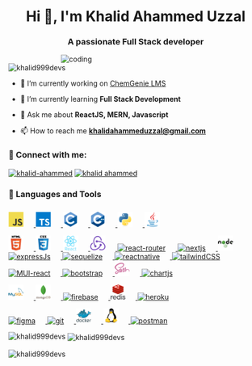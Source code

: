 <h1 align="center">Hi 👋, I'm Khalid Ahammed Uzzal</h1>
<h3 align="center">A passionate Full Stack developer</h3>
<img align="right" alt="coding" width="400" src="https://miro.medium.com/v2/resize:fit:1358/1*yw0TnheAGN-LPneDaTlaxw.gif"/>

<p align="left"> <img src="https://komarev.com/ghpvc/?username=khalid999devs&label=Profile%20views&color=0e75b6&style=flat" alt="khalid999devs" /> </p>

- 🔭 I’m currently working on [ChemGenie LMS](https://github.com/khalid999devs/eduPlatform)

- 🌱 I’m currently learning **Full Stack Development**

- 💬 Ask me about **ReactJS, MERN, Javascript**

- 📫 How to reach me **khalidahammeduzzal@gmail.com**

### 🔗 Connect with me:

<p align="left">
<a href="https://linkedin.com/in/khalid-ahammed" target="blank"><img align="center" src="https://raw.githubusercontent.com/rahuldkjain/github-profile-readme-generator/master/src/images/icons/Social/linked-in-alt.svg" alt="khalid-ahammed" height="30" width="40" /></a>
<a href="https://www.youtube.com/c/khalid ahammed" target="blank"><img align="center" src="https://raw.githubusercontent.com/rahuldkjain/github-profile-readme-generator/master/src/images/icons/Social/youtube.svg" alt="khalid ahammed" height="30" width="40" /></a>
</p>

<!--<h3 align="left">Languages and Tools:</h3> -->

### 🧰 Languages and Tools

<p align="left" style="margin-bottom:25px;">

<a href="https://developer.mozilla.org/en-US/docs/Web/JavaScript" target="_blank" rel="noreferrer"> <img src="https://raw.githubusercontent.com/devicons/devicon/master/icons/javascript/javascript-original.svg" alt="javascript" width="30px" style="padding-right:20px;" /> </a>
<a href="https://www.typescriptlang.org/" target="_blank" rel="noreferrer"> <img src="https://raw.githubusercontent.com/devicons/devicon/master/icons/typescript/typescript-original.svg" alt="typescript" width="30px" style="padding-right:20px;" /> </a>
<a href="https://www.cprogramming.com/" target="_blank" rel="noreferrer"> <img src="https://raw.githubusercontent.com/devicons/devicon/master/icons/c/c-original.svg" alt="c" width="30px" style="padding-right:20px;" /> </a>
<a href="https://www.w3schools.com/cpp/" target="_blank" rel="noreferrer"> <img src="https://raw.githubusercontent.com/devicons/devicon/master/icons/cplusplus/cplusplus-original.svg" alt="cplusplus" width="30px" style="padding-right:20px;" /> </a>
<a href="https://www.python.org" target="_blank" rel="noreferrer"> <img src="https://raw.githubusercontent.com/devicons/devicon/master/icons/python/python-original.svg" alt="python" width="30px" style="padding-right:20px;" /> </a>
<a href="https://www.java.com" target="_blank" rel="noreferrer"> <img src="https://raw.githubusercontent.com/devicons/devicon/master/icons/java/java-original.svg" alt="java" width="30px" style="padding-right:20px;" /> </a>

<a href="https://www.w3.org/html/" target="_blank" rel="noreferrer"> <img src="https://raw.githubusercontent.com/devicons/devicon/master/icons/html5/html5-original-wordmark.svg" alt="html5" width="30px" style="padding-right:20px;" /> </a>
<a href="https://www.w3schools.com/css/" target="_blank" rel="noreferrer"> <img src="https://raw.githubusercontent.com/devicons/devicon/master/icons/css3/css3-original-wordmark.svg" alt="css3" width="30px" style="padding-right:20px;" /> </a>
<a href="https://reactjs.org/" target="_blank" rel="noreferrer"> <img src="https://raw.githubusercontent.com/devicons/devicon/master/icons/react/react-original-wordmark.svg" alt="reactJs" width="30px" style="padding-right:20px;" /> </a>
<a href="https://redux.js.org" target="_blank" rel="noreferrer"> <img src="https://raw.githubusercontent.com/devicons/devicon/master/icons/redux/redux-original.svg" alt="redux" width="30px" style="padding-right:20px;" /> </a>
<a href="https://reactrouter.com/en/main" target="_blank" rel="noreferrer"> <img src="https://cdn.jsdelivr.net/gh/devicons/devicon@latest/icons/reactrouter/reactrouter-original.svg" alt="react-router" width="30px" style="padding-right:20px;" /> </a>
<a href="https://nextjs.org/" target="_blank" rel="noreferrer"><img src="https://www.svgrepo.com/show/354113/nextjs-icon.svg" alt="nextjs" width="30px" style="padding-right:20px;" />
</a>
<a href="https://nodejs.org" target="_blank" rel="noreferrer"> <img src="https://raw.githubusercontent.com/devicons/devicon/master/icons/nodejs/nodejs-original-wordmark.svg" alt="nodejs" width="30px" style="padding-right:20px;"/> </a>
<a href="https://expressjs.com" target="_blank" rel="noreferrer"> <img src="https://w7.pngwing.com/pngs/925/447/png-transparent-express-js-node-js-javascript-mongodb-node-js-text-trademark-logo.png" alt="expressJs" width="30px" style="padding-right:20px;" />
</a>
<a href="https://sequelize.org" target="_blank" rel="noreferrer"> <img src="https://cdn.jsdelivr.net/gh/devicons/devicon@latest/icons/sequelize/sequelize-original.svg" alt="sequelize" width="30px" style="padding-right:20px;" />
</a>
<a href="https://reactnative.dev/" target="_blank" rel="noreferrer"> <img src="https://reactnative.dev/img/header_logo.svg" alt="reactnative" width="30px" style="padding-right:20px;" /> </a>
<a href="https://tailwindcss.com/" target="_blank" rel="noreferrer"> <img src="https://www.vectorlogo.zone/logos/tailwindcss/tailwindcss-icon.svg" alt="tailwindCSS" width="30px" style="padding-right:20px;" /> </a>
<a href="https://mui.com/" target="_blank" rel="noreferrer"> <img src="https://cdn.jsdelivr.net/gh/devicons/devicon@latest/icons/materialui/materialui-plain.svg" alt="MUI-react" width="30px" style="padding-right:20px;" /> </a>
<a href="https://getbootstrap.com/" target="_blank" rel="noreferrer"> <img src="https://cdn.jsdelivr.net/gh/devicons/devicon@latest/icons/bootstrap/bootstrap-original.svg" alt="bootstrap" width="30px" style="padding-right:20px;" /> </a>
<a href="https://sass-lang.com" target="_blank" rel="noreferrer"> <img src="https://raw.githubusercontent.com/devicons/devicon/master/icons/sass/sass-original.svg" alt="sass" width="30px" style="padding-right:20px;" /> </a>
<a href="https://www.chartjs.org" target="_blank" rel="noreferrer"> <img src="https://www.chartjs.org/media/logo-title.svg" alt="chartjs" width="30px" style="padding-right:20px;" /> </a>

<a href="https://www.mysql.com/" target="_blank" rel="noreferrer"> <img src="https://raw.githubusercontent.com/devicons/devicon/master/icons/mysql/mysql-original-wordmark.svg" alt="mysql" width="30px" style="padding-right:20px;" /> </a>
<a href="https://www.mongodb.com/" target="_blank" rel="noreferrer"> <img src="https://raw.githubusercontent.com/devicons/devicon/master/icons/mongodb/mongodb-original-wordmark.svg" alt="mongodb" width="30px" style="padding-right:20px;" /> </a>
<a href="https://firebase.google.com/" target="_blank" rel="noreferrer"> <img src="https://www.vectorlogo.zone/logos/firebase/firebase-icon.svg" alt="firebase" width="30px" style="padding-right:20px;" /> </a>
<a href="https://redis.io" target="_blank" rel="noreferrer"> <img src="https://raw.githubusercontent.com/devicons/devicon/master/icons/redis/redis-original-wordmark.svg" alt="redis" width="30px" style="padding-right:20px;" /> </a>
<a href="https://heroku.com" target="_blank" rel="noreferrer"> <img src="https://www.vectorlogo.zone/logos/heroku/heroku-icon.svg" alt="heroku" width="30px" style="padding-right:20px;" /> </a>

<a href="https://www.figma.com/" target="_blank" rel="noreferrer"> <img src="https://www.vectorlogo.zone/logos/figma/figma-icon.svg" alt="figma" width="30px" style="padding-right:20px;" /> </a>
<a href="https://git-scm.com/" target="_blank" rel="noreferrer"> <img src="https://www.vectorlogo.zone/logos/git-scm/git-scm-icon.svg" alt="git" width="30px" style="padding-right:20px;" /> </a>
<a href="https://www.docker.com/" target="_blank" rel="noreferrer"> <img src="https://raw.githubusercontent.com/devicons/devicon/master/icons/docker/docker-original-wordmark.svg" alt="docker" width="30px" style="padding-right:20px;" /> </a>
<a href="https://www.linux.org/" target="_blank" rel="noreferrer"> <img src="https://raw.githubusercontent.com/devicons/devicon/master/icons/linux/linux-original.svg" alt="linux" width="30px" style="padding-right:20px;" /> </a>
<a href="https://postman.com" target="_blank" rel="noreferrer"> <img src="https://www.vectorlogo.zone/logos/getpostman/getpostman-icon.svg" alt="postman" width="30px" style="padding-right:20px;" /> </a>

</p>

<!--stats and cards-->
<p><img align="left" src="https://github-readme-stats.vercel.app/api/top-langs?username=khalid999devs&show_icons=true&locale=en&layout=compact" alt="khalid999devs" /></p>

<p>&nbsp;<img align="center" src="https://github-readme-stats.vercel.app/api?username=khalid999devs&show_icons=true&locale=en" alt="khalid999devs" /></p>

<p><img align="center" src="https://github-readme-streak-stats.herokuapp.com/?user=khalid999devs&" alt="khalid999devs" /></p>
